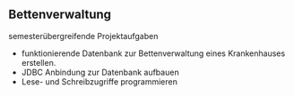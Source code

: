 ## Bettenverwaltung
semesterübergreifende Projektaufgaben
<ul>
  <li>funktionierende Datenbank zur Bettenverwaltung eines Krankenhauses erstellen.</li>
  <li>JDBC Anbindung zur Datenbank aufbauen</li>
  <li>Lese- und Schreibzugriffe programmieren</li>
</ul>
